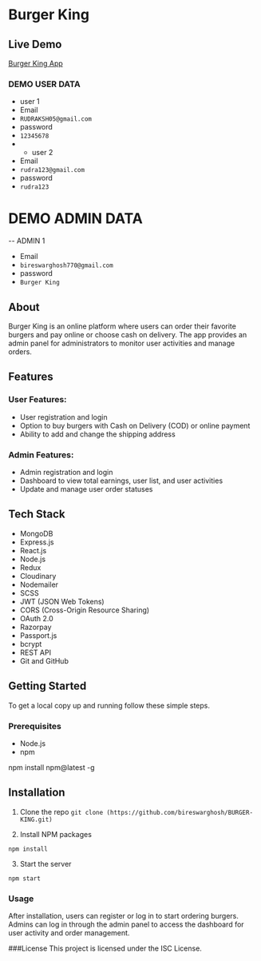 
# Burger King

## Live Demo
[Burger King App](https://burger-king-pp7w.onrender.com)

### DEMO USER DATA 
-  user 1
-  Email
-  ``` RUDRAKSH05@gmail.com ```
-  password
-  ```12345678  ```
-  -  user 2
-  Email
-  ```rudra123@gmail.com  ```
-  password
-  ```rudra123  ```


# DEMO ADMIN DATA 
--  ADMIN 1
-  Email
-  ``` bireswarghosh770@gmail.com ```
-  password
-  ``` Burger King ```


## About
Burger King is an online platform where users can order their favorite burgers and pay online or choose cash on delivery. The app provides an admin panel for administrators to monitor user activities and manage orders.

## Features

### User Features:
- User registration and login
- Option to buy burgers with Cash on Delivery (COD) or online payment
- Ability to add and change the shipping address

### Admin Features:
- Admin registration and login
- Dashboard to view total earnings, user list, and user activities
- Update and manage user order statuses

## Tech Stack
- MongoDB
- Express.js
- React.js
- Node.js
- Redux
- Cloudinary
- Nodemailer
- SCSS
- JWT (JSON Web Tokens)
- CORS (Cross-Origin Resource Sharing)
- OAuth 2.0
- Razorpay
- Passport.js
- bcrypt
- REST API
- Git and GitHub

## Getting Started
To get a local copy up and running follow these simple steps.

### Prerequisites
- Node.js
- npm

npm install npm@latest -g


## Installation
1. Clone the repo
```git clone (https://github.com/bireswarghosh/BURGER-KING.git)```




2. Install NPM packages

```npm install```


3. Start the server


```npm start```


### Usage
After installation, users can register or log in to start ordering burgers. Admins can log in through the admin panel to access the dashboard for user activity and order management.



###License
This project is licensed under the ISC License.





















